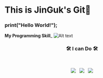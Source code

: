 This is JinGuk's Git👋
==
### print("Hello World!");

__My Programming Skill___
![Alt text](/path/to/img.jpg "image")

<h3 align="center"><b>🛠 I can Do 🛠</b></h3>
</br>
<p align="center">
<img src="https://img.shields.io/badge/c++-00599C?style=flat-square&logo=c%2B%2B&logoColor=white"/></a> &nbsp 
<img src="https://img.shields.io/badge/Unity-black?style=flat-square&logo=unity&logoColor=white"/></a> &nbsp
<img src="https://img.shields.io/badge/-C%23-000000?style=flat-square&logo=Csharp&logoColor=white"/></a> 


</p>


<!---
MoonLightJG/MoonLightJG is a ✨ special ✨ repository because its `README.md` (this file) appears on your GitHub profile.
You can click the Preview link to take a look at your changes.
--->

